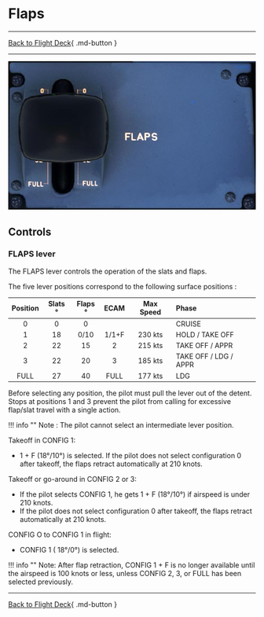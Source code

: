 # Flaps

---

[Back to Flight Deck](../index.md){ .md-button }

---

![Flaps Panel](../../../assets/a32nx-briefing/pedestal/Flaps-Panel.jpg "Flaps Panel")

## Controls

### FLAPS lever

The FLAPS lever controls the operation of the slats and flaps.

The five lever positions correspond to the following surface positions :

| Position | Slats ° | Flaps ° | ECAM  | Max Speed | Phase                 |
|:--------:|:-------:|:-------:|:-----:|:---------:|:----------------------|
|    0     |    0    |    0    |       |           | CRUISE                |
|    1     |   18    |  0/10   | 1/1+F |  230 kts  | HOLD / TAKE OFF       |
|    2     |   22    |   15    |   2   |  215 kts  | TAKE OFF / APPR       |
|    3     |   22    |   20    |   3   |  185 kts  | TAKE OFF / LDG / APPR |
|   FULL   |   27    |   40    | FULL  |  177 kts  | LDG                   |

Before selecting any position, the pilot must pull the lever out of the detent. Stops at positions 1 and 3 prevent the pilot from calling for excessive flap/slat travel with a single action.

!!! info ""
    Note : The pilot cannot select an intermediate lever position.

Takeoff in CONFIG 1:

- 1 + F (18°/10°) is selected. If the pilot does not select configuration 0 after takeoff, the flaps retract automatically at 210 knots.

Takeoff or go-around in CONFIG 2 or 3:

- If the pilot selects CONFIG 1, he gets 1 + F (18°/10°) if airspeed is under 210 knots.
- If the pilot does not select configuration 0 after takeoff, the flaps retract automatically at 210 knots.

CONFIG O to CONFIG 1 in flight:

- CONFIG 1 ( 18°/0°) is selected.

!!! info ""
    Note: After flap retraction, CONFIG 1 + F is no longer available until the airspeed is 100 knots or less, unless CONFIG 2, 3, or FULL has been selected previously.

---

[Back to Flight Deck](../index.md){ .md-button }


